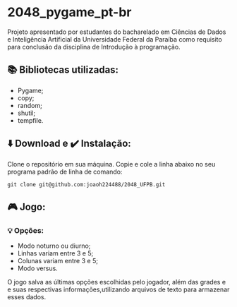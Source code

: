 # 2048_pygame_pt-br

<p> Projeto apresentado por estudantes do bacharelado em Ciências de Dados e Inteligência Artificial da Universidade Federal da Paraíba como requisito para conclusão da disciplina de Introdução à programação.</p>



## 📚 Bibliotecas utilizadas:

* Pygame;
* copy;
* random;
* shutil;
* tempfile.

## ⬇️ Download e ✔️ Instalação:

Clone o repositório em sua máquina. Copie e cole a linha abaixo no seu programa padrão de linha de comando:

    git clone git@github.com:joaoh224488/2048_UFPB.git

## 🎮 Jogo:

### 💡 Opções:

* Modo noturno ou diurno;
* Linhas variam entre 3 e 5;
* Colunas variam entre 3 e 5;
* Modo versus.

<p> O jogo salva as últimas opções escolhidas pelo jogador, além das grades e e suas respectivas informações,utilizando arquivos de texto para armazenar esses dados. </p>



